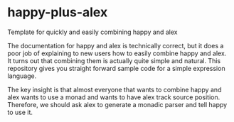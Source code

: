happy-plus-alex
===============

Template for quickly and easily combining happy and alex

The documentation for happy and alex is technically correct, but it does a poor
job of explaining to new users how to easily combine happy and alex. It turns
out that combining them is actually quite simple and natural. This repository
gives you straight forward sample code for a simple expression language.

The key insight is that almost everyone that wants to combine happy and alex
wants to use a monad and wants to have alex track source position. Therefore,
we should ask alex to generate a monadic parser and tell happy to use it.
